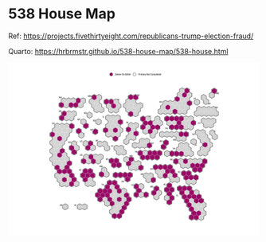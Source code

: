 # 538 House Map

Ref: <https://projects.fivethirtyeight.com/republicans-trump-election-fraud/>

Quarto: <https://hrbrmstr.github.io/538-house-map/538-house.html>

![538 House Cartogram](docs/538-house_files/figure-html/evil-map-1.svg)
